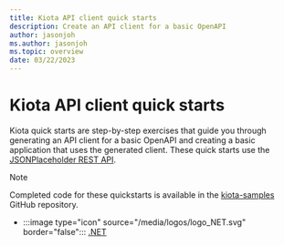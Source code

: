 ```yaml
---
title: Kiota API client quick starts
description: Create an API client for a basic OpenAPI
author: jasonjoh
ms.author: jasonjoh
ms.topic: overview
date: 03/22/2023
---
```


# Kiota API client quick starts

Kiota quick starts are step-by-step exercises that guide you through generating an API client for a basic OpenAPI and creating a basic application that uses the generated client. These quick starts use the [JSONPlaceholder REST API](https://jsonplaceholder.typicode.com/).

> [!NOTE]
> Completed code for these quickstarts is available in the [kiota-samples](https://github.com/microsoft/kiota-samples) GitHub repository.

- :::image type="icon" source="/media/logos/logo_NET.svg" border="false"::: [.NET](quickstarts/dotnet.md)
